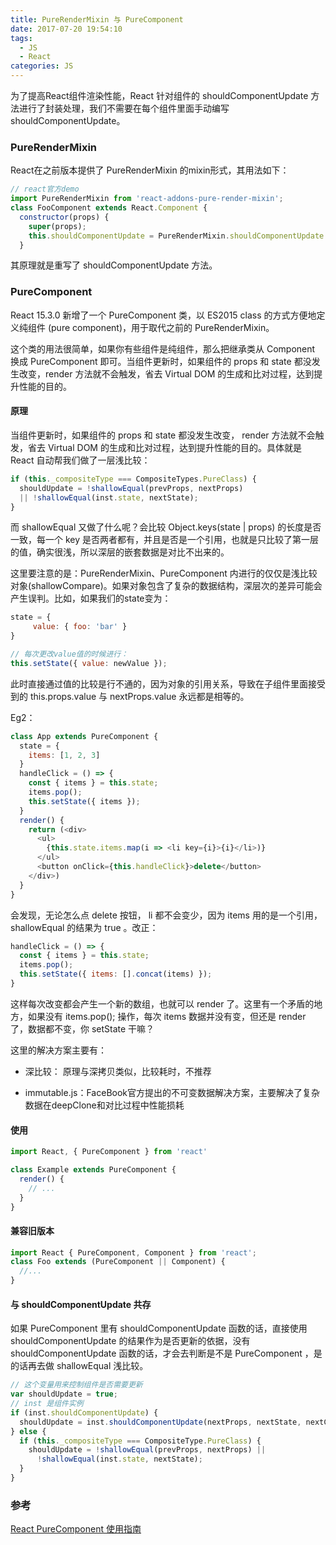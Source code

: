 ```yaml
---
title: PureRenderMixin 与 PureComponent
date: 2017-07-20 19:54:10
tags: 
  - JS
  - React
categories: JS
---
```


为了提高React组件渲染性能，React 针对组件的 shouldComponentUpdate 方法进行了封装处理，我们不需要在每个组件里面手动编写 shouldComponentUpdate。

### PureRenderMixin

React在之前版本提供了 PureRenderMixin 的mixin形式，其用法如下：

```javascript
// react官方demo
import PureRenderMixin from 'react-addons-pure-render-mixin';
class FooComponent extends React.Component {
  constructor(props) {
    super(props);
    this.shouldComponentUpdate = PureRenderMixin.shouldComponentUpdate.bind(this);
  }
```

其原理就是重写了 shouldComponentUpdate 方法。

### PureComponent

React 15.3.0 新增了一个 PureComponent 类，以 ES2015 class 的方式方便地定义纯组件 (pure component)，用于取代之前的 PureRenderMixin。

这个类的用法很简单，如果你有些组件是纯组件，那么把继承类从 Component 换成 PureComponent 即可。当组件更新时，如果组件的 props 和 state 都没发生改变，render 方法就不会触发，省去 Virtual DOM 的生成和比对过程，达到提升性能的目的。



#### 原理

当组件更新时，如果组件的 props 和 state 都没发生改变， render 方法就不会触发，省去 Virtual DOM 的生成和比对过程，达到提升性能的目的。具体就是 React 自动帮我们做了一层浅比较：

```javascript
if (this._compositeType === CompositeTypes.PureClass) {
  shouldUpdate = !shallowEqual(prevProps, nextProps)
  || !shallowEqual(inst.state, nextState);
}
```

而 shallowEqual 又做了什么呢？会比较 Object.keys(state | props) 的长度是否一致，每一个 key 是否两者都有，并且是否是一个引用，也就是只比较了第一层的值，确实很浅，所以深层的嵌套数据是对比不出来的。


这里要注意的是：PureRenderMixin、PureComponent 内进行的仅仅是浅比较对象(shallowCompare)。如果对象包含了复杂的数据结构，深层次的差异可能会产生误判。比如，如果我们的state变为：

```javascript
state = {
     value: { foo: 'bar' }
}

// 每次更改value值的时候进行：
this.setState({ value: newValue });
```

此时直接通过值的比较是行不通的，因为对象的引用关系，导致在子组件里面接受到的 this.props.value 与 nextProps.value 永远都是相等的。

Eg2：

```javascript
class App extends PureComponent {
  state = {
    items: [1, 2, 3]
  }
  handleClick = () => {
    const { items } = this.state;
    items.pop();
    this.setState({ items });
  }
  render() {
    return (<div>
      <ul>
        {this.state.items.map(i => <li key={i}>{i}</li>)}
      </ul>
      <button onClick={this.handleClick}>delete</button>
    </div>)
  }
}
```

会发现，无论怎么点 delete 按钮， li 都不会变少，因为 items 用的是一个引用， shallowEqual 的结果为 true 。改正：

```javascript
handleClick = () => {
  const { items } = this.state;
  items.pop();
  this.setState({ items: [].concat(items) });
}
```

这样每次改变都会产生一个新的数组，也就可以 render 了。这里有一个矛盾的地方，如果没有 items.pop(); 操作，每次 items 数据并没有变，但还是 render 了，数据都不变，你 setState 干嘛？

这里的解决方案主要有：

- 深比较： 原理与深拷贝类似，比较耗时，不推荐

- immutable.js：FaceBook官方提出的不可变数据解决方案，主要解决了复杂数据在deepClone和对比过程中性能损耗

#### 使用

```javascript
import React, { PureComponent } from 'react'

class Example extends PureComponent {
  render() {
    // ...
  }
}
```

#### 兼容旧版本

```javascript  
import React { PureComponent, Component } from 'react';
class Foo extends (PureComponent || Component) {
  //...
}
```

#### 与 shouldComponentUpdate 共存

如果 PureComponent 里有 shouldComponentUpdate 函数的话，直接使用 shouldComponentUpdate 的结果作为是否更新的依据，没有 shouldComponentUpdate 函数的话，才会去判断是不是 PureComponent ，是的话再去做 shallowEqual 浅比较。

```javascript 
// 这个变量用来控制组件是否需要更新
var shouldUpdate = true;
// inst 是组件实例
if (inst.shouldComponentUpdate) {
  shouldUpdate = inst.shouldComponentUpdate(nextProps, nextState, nextContext);
} else {
  if (this._compositeType === CompositeType.PureClass) {
    shouldUpdate = !shallowEqual(prevProps, nextProps) ||
      !shallowEqual(inst.state, nextState);
  }
}
```

### 参考

[React PureComponent 使用指南](https://wulv.site/2017-05-31/react-purecomponent.html)

